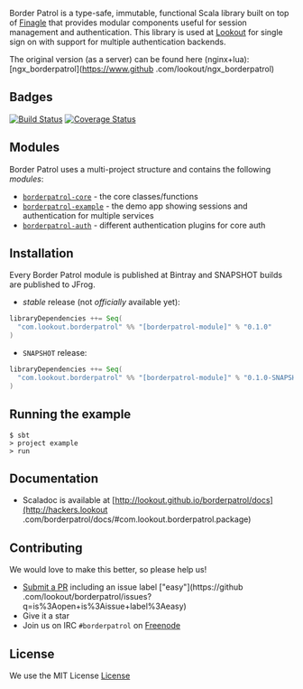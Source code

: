 Border Patrol is a type-safe, immutable, functional Scala library built on top of [Finagle](https://finagle.github.io/)
that provides modular components useful for session management and authentication. This library is used at
[Lookout](http://lookout.com) for single sign on with support for multiple authentication backends.

The original version (as a server) can be found here (nginx+lua): [ngx_borderpatrol](https://www.github
.com/lookout/ngx_borderpatrol)

Badges
------
[![Build Status](https://travis-ci.org/lookout/borderpatrol.png)](https://travis-ci.org/lookout/borderpatrol)
[![Coverage Status](https://coveralls.io/repos/lookout/borderpatrol/badge.png)](https://coveralls.io/r/lookout/borderpatrol)

Modules
-------

Border Patrol uses a multi-project structure and contains the following _modules_:

* [`borderpatrol-core`](borderpatrol-core) - the core classes/functions
* [`borderpatrol-example`](borderpatrol-example) - the demo app showing sessions and authentication for multiple
services
* [`borderpatrol-auth`](borderpatrol-auth) - different authentication plugins for core auth

Installation
------------

Every Border Patrol module is published at Bintray and SNAPSHOT builds are published to JFrog.

* _stable_ release (not *officially* available yet):

```scala
libraryDependencies ++= Seq(
  "com.lookout.borderpatrol" %% "[borderpatrol-module]" % "0.1.0"
)
```

* `SNAPSHOT` release:

```scala
libraryDependencies ++= Seq(
  "com.lookout.borderpatrol" %% "[borderpatrol-module]" % "0.1.0-SNAPSHOT" changing()
)
```

Running the example
-------------------

```
$ sbt
> project example
> run
```

Documentation
-------------

* Scaladoc is available at [http://lookout.github.io/borderpatrol/docs](http://hackers.lookout
.com/borderpatrol/docs/#com.lookout.borderpatrol.package)


Contributing
------------

We would love to make this better, so please help us!

* [Submit a PR](CONTRIBUTING.md) including an issue label ["easy"](https://github
.com/lookout/borderpatrol/issues?q=is%3Aopen+is%3Aissue+label%3Aeasy)
* Give it a star
* Join us on IRC `#borderpatrol` on [Freenode](http://freenode.net)

License
-------

We use the MIT License [License](LICENSE)
